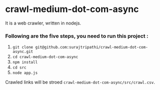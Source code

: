 # crawl-medium-dot-com-async

It is a web crawler, written in nodejs.

### Following are the five steps, you need to run this project :
  1. `git clone git@github.com:surajtripathi/crawl-medium-dot-com-async.git`
  2. `cd crawl-medium-dot-com-async`
  3. `npm install`
  4. `cd src`
  5. `node app.js`
  
Crawled links will be stroed `crawl-medium-dot-com-async/src/crawl.csv`.
